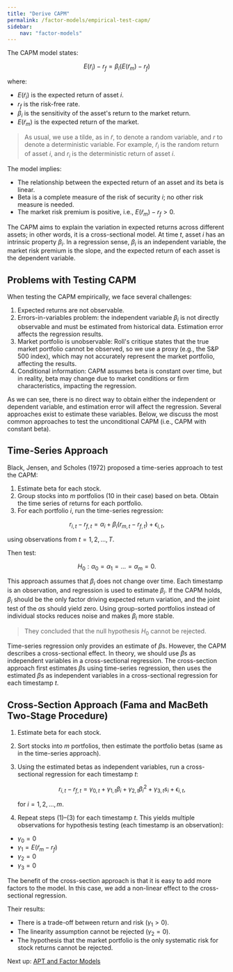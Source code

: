 ```yaml
---
title: "Derive CAPM"
permalink: /factor-models/empirical-test-capm/
sidebar:
    nav: "factor-models"
---
```


The CAPM model states:

$$
E(\tilde r_i) - r_f = \beta_i (E(\tilde r_m) - r_f)
$$

where:

- $E(\tilde r_i)$ is the expected return of asset $i$.
- $r_f$ is the risk-free rate.
- $\beta_i$ is the sensitivity of the asset's return to the market return.
- $E(\tilde r_m)$ is the expected return of the market.

> As usual, we use a tilde, as in $\tilde r$, to denote a random variable, and $r$ to denote a deterministic variable. For example, $\tilde r_i$ is the random return of asset $i$, and $r_i$ is the deterministic return of asset $i$.

The model implies:

- The relationship between the expected return of an asset and its beta is linear.
- Beta is a complete measure of the risk of security $i$; no other risk measure is needed.
- The market risk premium is positive, i.e., $E(\tilde r_m) - r_f > 0$.

The CAPM aims to explain the variation in expected returns across different assets; in other words, it is a cross-sectional model. At time $t$, asset $i$ has an intrinsic property $\beta_i$. In a regression sense, $\beta_i$ is an independent variable, the market risk premium is the slope, and the expected return of each asset is the dependent variable.

## Problems with Testing CAPM

When testing the CAPM empirically, we face several challenges:

1. Expected returns are not observable.
2. Errors-in-variables problem: the independent variable $\beta_i$ is not directly observable and must be estimated from historical data. Estimation error affects the regression results.
3. Market portfolio is unobservable: Roll's critique states that the true market portfolio cannot be observed, so we use a proxy (e.g., the S&P 500 index), which may not accurately represent the market portfolio, affecting the results.
4. Conditional information: CAPM assumes beta is constant over time, but in reality, beta may change due to market conditions or firm characteristics, impacting the regression.

As we can see, there is no direct way to obtain either the independent or dependent variable, and estimation error will affect the regression. Several approaches exist to estimate these variables. Below, we discuss the most common approaches to test the unconditional CAPM (i.e., CAPM with constant beta).

## Time-Series Approach

Black, Jensen, and Scholes (1972) proposed a time-series approach to test the CAPM:

1. Estimate beta for each stock.
2. Group stocks into $m$ portfolios (10 in their case) based on beta. Obtain the time series of returns for each portfolio.
3. For each portfolio $i$, run the time-series regression:

$$
r_{i,t} - r_{f,t} = \alpha_i + \beta_i (r_{m,t} - r_{f,t}) + \epsilon_{i, t},
$$

using observations from $t = 1, 2, ..., T$.

Then test:

$$
H_0: \alpha_0 = \alpha_1 = \dots = \alpha_m = 0.
$$

This approach assumes that $\beta_i$ does not change over time. Each timestamp is an observation, and regression is used to estimate $\beta_i$. If the CAPM holds, $\beta_i$ should be the only factor driving expected return variation, and the joint test of the $\alpha$s should yield zero. Using group-sorted portfolios instead of individual stocks reduces noise and makes $\beta_i$ more stable.

> They concluded that the null hypothesis $H_0$ cannot be rejected.

Time-series regression only provides an estimate of $\beta$s. However, the CAPM describes a cross-sectional effect. In theory, we should use $\beta$s as independent variables in a cross-sectional regression. The cross-section approach first estimates $\beta$s using time-series regression, then uses the estimated $\beta$s as independent variables in a cross-sectional regression for each timestamp $t$.

## Cross-Section Approach (Fama and MacBeth Two-Stage Procedure)

1. Estimate beta for each stock.
2. Sort stocks into $m$ portfolios, then estimate the portfolio betas (same as in the time-series approach).
3. Using the estimated betas as independent variables, run a cross-sectional regression for each timestamp $t$:

    $$
    r_{i, t} - r_{f, t} = \gamma_{0,t} + \gamma_{1,t}\beta_i + \gamma_{2,t} \beta_i^2 + \gamma_{3,t}s_i + \epsilon_{i, t},
    $$

    for $i = 1, 2, ..., m$.

4. Repeat steps (1)–(3) for each timestamp $t$. This yields multiple observations for hypothesis testing (each timestamp is an observation):

- $\gamma_0 = 0$
- $\gamma_1 = E(\tilde r_m - r_f)$
- $\gamma_2 = 0$
- $\gamma_3 = 0$

The benefit of the cross-section approach is that it is easy to add more factors to the model. In this case, we add a non-linear effect to the cross-sectional regression.

Their results:

- There is a trade-off between return and risk ($\gamma_1 > 0$).
- The linearity assumption cannot be rejected ($\gamma_2 = 0$).
- The hypothesis that the market portfolio is the only systematic risk for stock returns cannot be rejected.

Next up: [APT and Factor Models](apt-factor-models.md)
